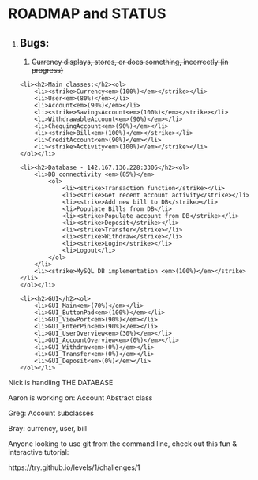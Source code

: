 <h1>ROADMAP and STATUS</h1>

<ol>
	<li><h2>Bugs:</h2><ol>
		<li><strike>Currency displays, stores, or does something, incorrectly (in progress)</strike></li>
		</ol></li>

	<li><h2>Main classes:</h2><ol>
		<li><strike>Currency<em>(100%)</em></strike></li>
		<li>User<em>(80%)</em></li>
		<li>Account<em>(90%)</em></li>
		<li><strike>SavingsAccount<em>(100%)</em></strike></li>
		<li>WithdrawableAccount<em>(90%)</em></li>
		<li>ChequingAccount<em>(90%)</em></li>
		<li><strike>Bill<em>(100%)</em></strike></li>
		<li>CreditAccount<em>(90%)</em></li>
		<li><strike>Activity<em>(100%)</em></strike></li>
	</ol></li>
	
    <li><h2>Database - 142.167.136.228:3306</h2><ol>
		<li>DB connectivity <em>(85%)</em>
			<ol>
				<li><strike>Transaction function</strike></li>
				<li><strike>Get recent account activity</strike></li>
				<li><strike>Add new bill to DB</strike></li>
				<li>Populate Bills from DB</li>
				<li><strike>Populate account from DB</strike></li>
				<li><strike>Deposit</strike></li>
				<li><strike>Transfer</strike></li>
				<li><strike>Withdraw</strike></li>
				<li><strike>Login</strike></li>
				<li>Logout</li>
			</ol>
		</li>
		<li><strike>MySQL DB implementation <em>(100%)</em></strike></li>
	</ol></li>
	
	<li><h2>GUI</h2><ol>
		<li>GUI_Main<em>(70%)</em></li>
		<li>GUI_ButtonPad<em>(100%)</em></li>
		<li>GUI_ViewPort<em>(90%)</em></li>
		<li>GUI_EnterPin<em>(90%)</em></li>
		<li>GUI_UserOverview<em>(30%)</em></li>
		<li>GUI_AccountOverview<em>(0%)</em></li>
		<li>GUI_Withdraw<em>(0%)</em></li>
		<li>GUI_Transfer<em>(0%)</em></li>
		<li>GUI_Deposit<em>(0%)</em></li>
	</ol></li>
</ol>

<p>Nick is handling THE DATABASE</p>
<p>Aaron is working on: Account Abstract class</p>
<p>Greg: Account subclasses</p>
<p>Bray: currency, user, bill</p>

<p>Anyone looking to use git from the command line, check out this fun & interactive tutorial:</p>
https://try.github.io/levels/1/challenges/1
